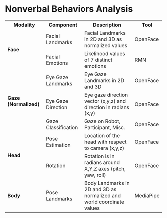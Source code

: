 # Nonverbal Behaviors Analysis

<table>
  <tr>
    <th rowspan="2">Modality</th>
    <th>Component</th>
    <th>Description</th>
    <th>Tool</th>
  </tr>
  <tr></tr>

  <tr>
    <td rowspan="2"><b>Face</b></td>
    <td>Facial Landmarks</td>
    <td>Facial Landmarks in 2D and 3D as normalized values</td>
    <td>OpenFace</td>
  </tr>
  <tr>
    <td>Facial Emotions</td>
    <td>Likelihood values of 7 distinct emotions</td>
    <td>RMN</td>
  </tr>

  <tr>
    <td rowspan="3"><b>Gaze (Normalized)</b></td>
    <td>Eye Gaze Landmarks</td>
    <td>Eye Gaze Landmarks in 2D and 3D</td>
    <td>OpenFace</td>
  </tr>
  <tr>
    <td>Eye Gaze Direction</td>
    <td>Eye gaze direction vector (x,y,z) and direction in radians (x,y)</td>
    <td>OpenFace</td>
  </tr>
  <tr>
    <td>Gaze Classification</td>
    <td>Gaze on Robot, Participant, Misc.</td>
    <td>OpenFace</td>
  </tr>

  <tr>
    <td rowspan="2"><b>Head</b></td>
    <td>Pose Estimation</td>
    <td>Location of the head with respect to camera (x,y,z)</td>
    <td>OpenFace</td>
  </tr>
  <tr>
    <td>Rotation</td>
    <td>Rotation is in radians around X,Y,Z axes (pitch, yaw, roll)</td>
    <td>OpenFace</td>
  </tr>

  <tr>
    <td rowspan="1"><b>Body</b></td>
    <td>Pose Landmarks</td>
    <td>Body Landmarks in 2D and 3D as normalized and world coordinate values</td>
    <td>MediaPipe</td>
  </tr>
</table>